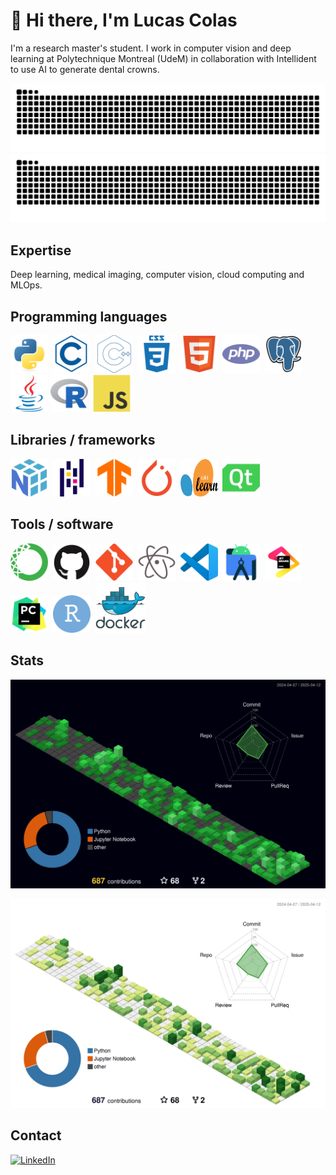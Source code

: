 # 👋 Hi there, I'm Lucas Colas

I'm a research master's student. I work in computer vision and deep learning at Polytechnique Montreal (UdeM) in collaboration with Intellident to use AI to generate dental crowns.

![github contribution grid snake animation dark mode](https://github.com/LucasColas/lucascolas/blob/output/github-contribution-grid-snake.svg#gh-dark-mode-only)
![github contribution grid snake animation light mode](https://github.com/LucasColas/lucascolas/blob/output/github-contribution-grid-snake.svg#gh-light-mode-only)
<!--
![Github overview dark mode](https://github.com/LucasColas/github-stats/blob/master/generated/overview.svg#gh-dark-mode-only)
![Github overview light mode](https://github.com/LucasColas/github-stats/blob/master/generated/overview.svg#gh-light-mode-only)

![Languages](https://github.com/LucasColas/github-stats/blob/master/generated/languages.svg#gh-dark-mode-only)
![Languages](https://github.com/LucasColas/github-stats/blob/master/generated/languages.svg#gh-light-mode-only)
-->

## Expertise
Deep learning, medical imaging, computer vision, cloud computing and MLOps.

## Programming languages


  <div>
    <img src="https://github.com/devicons/devicon/blob/master/icons/python/python-original.svg" title="python"  alt="python" width="60" height="60"/>&nbsp;
    <img src="https://github.com/devicons/devicon/blob/master/icons/c/c-line.svg" title="C" alt="C" width="60" height="60"/>&nbsp;
    <img src="https://github.com/devicons/devicon/blob/master/icons/cplusplus/cplusplus-line.svg" title="C++" alt="C++" width="60" height="60"/>&nbsp;
    <img src="https://github.com/devicons/devicon/blob/master/icons/css3/css3-plain-wordmark.svg"  title="CSS" alt="CSS" width="60" height="60"/>&nbsp;
    <img src="https://github.com/devicons/devicon/blob/master/icons/html5/html5-original.svg" title="HTML5" alt="HTML" width="60" height="60"/>&nbsp;
    <img src="https://github.com/devicons/devicon/blob/master/icons/php/php-plain.svg" title="PHP"  alt="PHP" width="60" height="60"/>&nbsp;
    <img src="https://github.com/devicons/devicon/blob/master/icons/postgresql/postgresql-original.svg" title="postgresql"  alt="postgresql" width="60" height="60"/> 
    <img src="https://github.com/devicons/devicon/blob/master/icons/java/java-original.svg" title="Java"  alt="Java" width="60" height="60"/> 
    <img src="https://github.com/devicons/devicon/blob/master/icons/r/r-original.svg" title="R"  alt="R" width="60" height="60"/>&nbsp;
    <img src="https://github.com/devicons/devicon/blob/master/icons/javascript/javascript-original.svg" title="JavaScript"  alt="JavaScript" width="60" height="60"/>&nbsp;
  </div>

## Libraries / frameworks
<img src="https://github.com/devicons/devicon/blob/master/icons/numpy/numpy-original.svg" title="Numpy"  alt="Numpy" width="60" height="60"/>&nbsp;
<img src="https://github.com/devicons/devicon/blob/master/icons/pandas/pandas-original.svg" title="Pandas"  alt="Pandas" width="60" height="60"/>&nbsp;
<img src="https://github.com/devicons/devicon/blob/master/icons/tensorflow/tensorflow-original.svg" title="Tensorflow"  alt="Tensorflow" width="60" height="60"/>&nbsp;
<img src="https://github.com/devicons/devicon/blob/master/icons/pytorch/pytorch-original.svg" title="PyTorch"  alt="PyTorch" width="60" height="60"/>&nbsp;
<img src="https://github.com/scikit-learn/scikit-learn/blob/main/doc/logos/scikit-learn-logo-without-subtitle.svg" title="Scikit-learn"  alt="Scikit-learn" width="60" height="60"/>&nbsp;
<img src="https://github.com/devicons/devicon/blob/master/icons/qt/qt-original.svg" title="QT"  alt="QT" width="60" height="60"/>&nbsp;


## Tools / software
<img src="https://github.com/devicons/devicon/blob/master/icons/anaconda/anaconda-original.svg" title="Anaconda"  alt="Ancaonda" width="60" height="60"/>&nbsp;
<img src="https://github.com/devicons/devicon/blob/master/icons/github/github-original.svg" title="Github"  alt="Github" width="60" height="60"/>&nbsp;
<img src="https://github.com/devicons/devicon/blob/master/icons/git/git-original.svg" title="Git"  alt="Git" width="60" height="60"/>&nbsp;
<img src="https://github.com/devicons/devicon/blob/master/icons/atom/atom-original.svg" title="Atom"  alt="Atom" width="60" height="60"/>&nbsp;
<img src="https://github.com/devicons/devicon/blob/master/icons/vscode/vscode-original.svg" title="VS Code"  alt="VS Code" width="60" height="60"/>&nbsp;
<img src="https://github.com/devicons/devicon/blob/master/icons/androidstudio/androidstudio-original.svg" title="Android Studio"  alt="Android Studio" width="60" 
  height="60"/>&nbsp;
<img src="https://github.com/devicons/devicon/blob/master/icons/jetbrains/jetbrains-original.svg" title="jetbrains" alt="jetbrains" width="60" height="60"/>&nbsp;
<img src="https://github.com/devicons/devicon/blob/master/icons/pycharm/pycharm-original.svg" title="pycharm" alt="pycharm" width="60" height="60"/>&nbsp;
<img src="https://github.com/devicons/devicon/blob/master/icons/rstudio/rstudio-original.svg" title="Rstudio" alt="Rstudio" width="60" height="60"/>&nbsp;
<img src="https://github.com/devicons/devicon/blob/master/icons/docker/docker-original-wordmark.svg" title="Docker" alt="Rstudio" width="80" height="80"/>&nbsp;






## Stats

![Github contrib dark mode](https://github.com/LucasColas/lucascolas/blob/main/profile-3d-contrib/profile-night-green.svg#gh-dark-mode-only)


![Github contrib light mode](https://github.com/LucasColas/lucascolas/blob/main/profile-3d-contrib/profile-green.svg#gh-light-mode-only)





## Contact

[![LinkedIn](https://img.shields.io/badge/-LINKEDIN-0077B5?style=for-the-badge&logo=linkedin&logoColor=white)](https://www.linkedin.com/in/lucas-colas-95626919b/)



<!--
**LucasColas/lucascolas** is a ✨ _special_ ✨ repository because its `README.md` (this file) appears on your GitHub profile.



Here are some ideas to get you started:

- 🔭 I’m currently working on ...
- 🌱 I’m currently learning ...
- 👯 I’m looking to collaborate on ...
- 🤔 I’m looking for help with ...
- 💬 Ask me about ...
- 📫 How to reach me: ...
- 😄 Pronouns: ...
- ⚡ Fun fact: ...
-->
